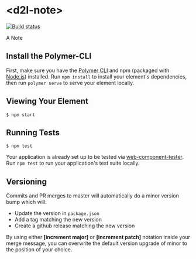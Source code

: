 # \<d2l-note\>
[![Build status][ci-image]][ci-url]

A Note

## Install the Polymer-CLI

First, make sure you have the [Polymer CLI](https://www.npmjs.com/package/polymer-cli) and npm (packaged with [Node.js](https://nodejs.org)) installed. Run `npm install` to install your element's dependencies, then run `polymer serve` to serve your element locally.

## Viewing Your Element

```
$ npm start
```

## Running Tests

```
$ npm test
```

Your application is already set up to be tested via [web-component-tester](https://github.com/Polymer/web-component-tester). Run `npm test` to run your application's test suite locally.

## Versioning

Commits and PR merges to master will automatically do a minor version bump which will:
* Update the version in `package.json`
* Add a tag matching the new version
* Create a github release matching the new version

By using either **[increment major]** or **[increment patch]** notation inside your merge message, you can overwrite the default version upgrade of minor to the position of your choice.

[ci-url]: https://travis-ci.com/Brightspace/d2l-note
[ci-image]: https://travis-ci.com/Brightspace/d2l-note.svg?token=zuyCdqqy8sVToprVBgAu&branch=master

